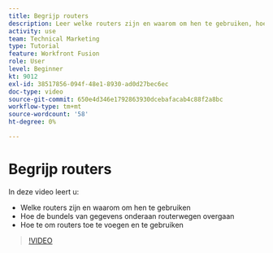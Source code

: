 ```yaml
---
title: Begrijp routers
description: Leer welke routers zijn en waarom om hen te gebruiken, hoe de bundels van gegevens onderaan routerwegen overgaan, en hoe te om routers, allen binnen toe te voegen en te gebruiken [!DNL Adobe Workfront Fusion].
activity: use
team: Technical Marketing
type: Tutorial
feature: Workfront Fusion
role: User
level: Beginner
kt: 9012
exl-id: 38517856-094f-48e1-8930-ad0d27bec6ec
doc-type: video
source-git-commit: 650e4d346e1792863930dcebafacab4c88f2a8bc
workflow-type: tm+mt
source-wordcount: '58'
ht-degree: 0%

---
```


# Begrijp routers

In deze video leert u:

* Welke routers zijn en waarom om hen te gebruiken
* Hoe de bundels van gegevens onderaan routerwegen overgaan
* Hoe te om routers toe te voegen en te gebruiken

>[!VIDEO](https://video.tv.adobe.com/v/335271/?quality=12&learn=on)
